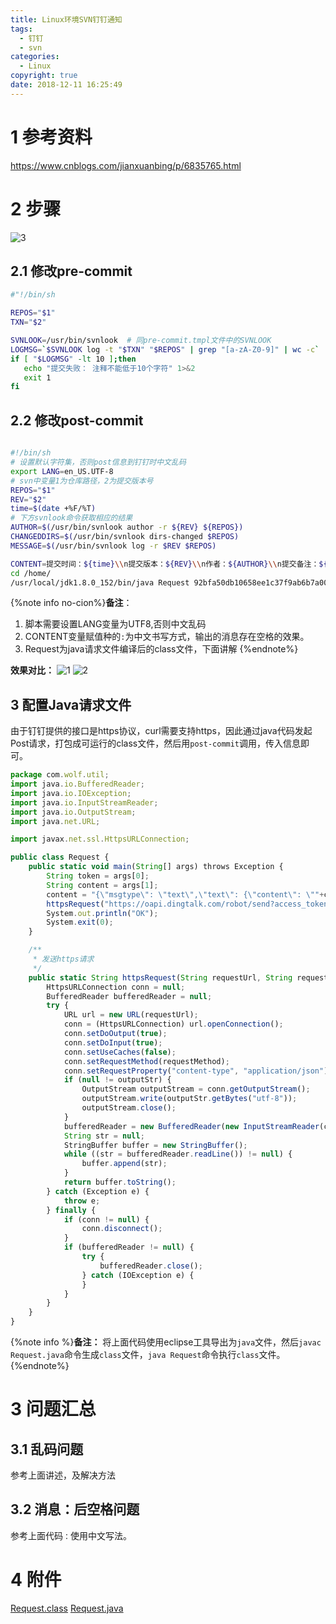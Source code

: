 ```yaml
---
title: Linux环境SVN钉钉通知
tags:
  - 钉钉
  - svn
categories:
  - Linux
copyright: true
date: 2018-12-11 16:25:49
---
```


# 1 参考资料
<!--more-->
https://www.cnblogs.com/jianxuanbing/p/6835765.html

# 2 步骤
![3](3.jpg)
## 2.1 修改pre-commit

``` bash
#"!/bin/sh

REPOS="$1"
TXN="$2"

SVNLOOK=/usr/bin/svnlook  # 同pre-commit.tmpl文件中的SVNLOOK
LOGMSG=`$SVNLOOK log -t "$TXN" "$REPOS" | grep "[a-zA-Z0-9]" | wc -c`
if [ "$LOGMSG" -lt 10 ];then
   echo "提交失败： 注释不能低于10个字符" 1>&2
   exit 1
fi
```

## 2.2 修改post-commit

``` bash

#!/bin/sh
# 设置默认字符集，否则post信息到钉钉时中文乱码
export LANG=en_US.UTF-8
# svn中变量1为仓库路径，2为提交版本号
REPOS="$1"
REV="$2"
time=$(date +%F/%T)
# 下方svnlook命令获取相应的结果
AUTHOR=$(/usr/bin/svnlook author -r ${REV} ${REPOS})
CHANGEDDIRS=$(/usr/bin/svnlook dirs-changed $REPOS)
MESSAGE=$(/usr/bin/svnlook log -r $REV $REPOS)

CONTENT=提交时间：${time}\\n提交版本：${REV}\\n作者：${AUTHOR}\\n提交备注：${MESSAGE}\\n修改目录：$CHANGEDDIRS
cd /home/
/usr/local/jdk1.8.0_152/bin/java Request 92bfa50db10658ee1c37f9ab6b7a000e14ce94a901002170762e472af3754fbf  $CONTENT
```
{%note info no-cion%}**备注**：
1. 脚本需要设置LANG变量为UTF8,否则中文乱码
2. CONTENT变量赋值种的`:`为中文书写方式，输出的消息存在空格的效果。
3. Request为java请求文件编译后的class文件，下面讲解
{%endnote%}

**效果对比：**
![1](1.jpg)
![2](2.jpg)

## 3 配置Java请求文件
由于钉钉提供的接口是https协议，curl需要支持https，因此通过java代码发起Post请求，打包成可运行的class文件，然后用`post-commit`调用，传入信息即可。

``` javascript
package com.wolf.util;
import java.io.BufferedReader;
import java.io.IOException;
import java.io.InputStreamReader;
import java.io.OutputStream;
import java.net.URL;

import javax.net.ssl.HttpsURLConnection;

public class Request {
    public static void main(String[] args) throws Exception {
        String token = args[0];
        String content = args[1];
        content = "{\"msgtype\": \"text\",\"text\": {\"content\": \""+content+"\"}}";
        httpsRequest("https://oapi.dingtalk.com/robot/send?access_token="+token, "POST", content);
        System.out.println("OK");
        System.exit(0);
    }

    /**
     * 发送https请求
     */
    public static String httpsRequest(String requestUrl, String requestMethod, String outputStr) throws Exception {
        HttpsURLConnection conn = null;
        BufferedReader bufferedReader = null;
        try {
            URL url = new URL(requestUrl);
            conn = (HttpsURLConnection) url.openConnection();
            conn.setDoOutput(true);
            conn.setDoInput(true);
            conn.setUseCaches(false);
            conn.setRequestMethod(requestMethod);
            conn.setRequestProperty("content-type", "application/json");
            if (null != outputStr) {
                OutputStream outputStream = conn.getOutputStream();
                outputStream.write(outputStr.getBytes("utf-8"));
                outputStream.close();
            }
            bufferedReader = new BufferedReader(new InputStreamReader(conn.getInputStream(), "utf-8"));
            String str = null;
            StringBuffer buffer = new StringBuffer();
            while ((str = bufferedReader.readLine()) != null) {
                buffer.append(str);
            }
            return buffer.toString();
        } catch (Exception e) {
            throw e;
        } finally {
            if (conn != null) {
                conn.disconnect();
            }
            if (bufferedReader != null) {
                try {
                    bufferedReader.close();
                } catch (IOException e) {
                }
            }
        }
    }
}
```
{%note info %}**备注：**
将上面代码使用eclipse工具导出为`java`文件，然后`javac Request.java`命令生成`class`文件，`java Request`命令执行`class`文件。
{%endnote%}

# 3 问题汇总

## 3.1 乱码问题
参考上面讲述，及解决方法
## 3.2 消息：后空格问题
参考上面代码`：`使用中文写法。
# 4 附件
[Request.class](https://github.com/kxinter/kxinter.github.io/raw/master/2018/12/11/Linux%E7%8E%AF%E5%A2%83SVN%E9%92%89%E9%92%89%E9%80%9A%E7%9F%A5/Request.class)
[Request.java](https://github.com/kxinter/kxinter.github.io/blob/master/2018/12/11/Linux%E7%8E%AF%E5%A2%83SVN%E9%92%89%E9%92%89%E9%80%9A%E7%9F%A5/Request.java)